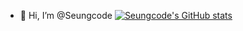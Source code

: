 - 👋 Hi, I’m @Seungcode
[![Seungcode's GitHub stats](https://github-readme-stats.vercel.app/api?username=Seungcode&show_icons=true&theme=rosea&count_private=true)](https://github.com/anuraghazra/github-readme-stats)
<!---
Seungcode/Seungcode is a ✨ special ✨ repository because its `README.md` (this file) appears on your GitHub profile.
You can click the Preview link to take a look at your changes.
--->
